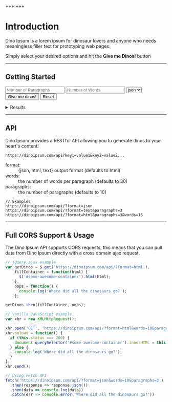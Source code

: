 +++
+++


# Introduction

Dino Ipsum is a lorem ipsum for dinosaur lovers and anyone who needs meaningless filler text for prototyping web pages.

Simply select your desired options and hit the **Give me Dinos!** button

---

## Getting Started
<form id="form" method="GET" action="/api">
  <input name="paragraphs" type="number" min="1" max="" placeholder="Number of Paragraphs">
  <input name="words" type="number" min="1" placeholder="Number of Words">
  <select name="format">
    <option>html</option>
    <option selected>json</option>
    <option>text</option>
  </select>
  <button type="submit">Give me dinos!</button>
  <button type="reset">Reset</button>
</form>

<details>
  <summary>Results</summary>
  <pre id="results"></pre>
</details>

---

## API
Dino Ipsum provides a RESTful API allowing you to generate dinos to your heart's content!
```
https://dinoipsum.com/api?key1=value1&key2=value2...
```
<dl>
    <dt>format: </dt>
    <dd>{json, html, text} output format (defaults to html)</dd>
    <dt>words: </dt>
    <dd>the number of words per paragraph (defaults to 30)</dd>
    <dt>paragraphs: </dt>
    <dd>the number of paragraphs (defaults to 10) </dd>
</dl>

```
// Examples
https://dinoipsum.com/api/?format=json
https://dinoipsum.com/api/?format=text&paragraphs=3
https://dinoipsum.com/api/?format=html&paragraphs=3&words=15
```

---

## Full CORS Support & Usage
The Dino Ipsum API supports CORS requests, this means that you can pull data from Dino Ipsum directly with a cross domain ajax request.


```js
// jQuery.ajax example
var getDinos = $.get('https://dinoipsum.com/api/?format=html'),
    fillContainer = function(html) {
      $('#some-awesome-container').html(html);
    },
    oops = function() {
      console.log('Where did all the dinosaurs go?');
    };

getDinos.then(fillContainer, oops);
```

```js
// Vanilla JavaScript example
var xhr = new XMLHttpRequest();

xhr.open('GET', 'https://dinoipsum.com/api/?format=html&words=10&paragraphs=3');
xhr.onload = function() {
  if (this.status === 200) {
    document.querySelector('#some-awesome-container').innerHTML = this.response;
  } else {
    console.log('Where did all the dinosaurs go?');
  }
};
xhr.send();
```

```js
// Using Fetch API
fetch('https://dinoipsum.com/api/?format=json&words=10&paragraphs=3')
  .then(response => response.json())
  .then(data => console.log(data))
  .catch(err => console.error('Where did all the dinosaurs go?'))
```


